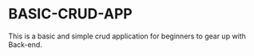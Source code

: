 # BASIC-CRUD-APP
This is a basic and simple crud application for beginners to gear up with Back-end.
